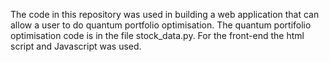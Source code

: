 The code in this repository was used in building a web application that can allow a user to do quantum portfolio optimisation.
The quantum portifolio optimisation code is in the file stock_data.py. For the front-end the html script and Javascript was used.
